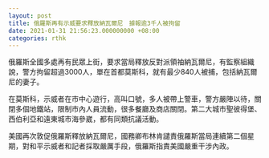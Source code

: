```yaml
---
layout: post
title: 俄羅斯再有示威要求釋放納瓦爾尼　據報逾3千人被拘留
date: 2021-01-31 21:56:23.000000000 +08:00
categories: rthk
---
```


俄羅斯全國多處再有民眾上街，要求當局釋放反對派領袖納瓦爾尼，有監察組織說，警方拘留超過3000人，單在首都莫斯科，就有最少840人被捕，包括納瓦爾尼的妻子。

在莫斯科，示威者在市中心遊行，高叫口號，多人被帶上警車，警方嚴陣以待，關閉多個地鐵站，限制市內人員流動，很多餐廳及商店關閉。第二大城市聖彼得堡、西伯利亞和遠東城市海參崴，都有同類抗議活動。

美國再次敦促俄羅斯釋放納瓦爾尼，國務卿布林肯譴責俄羅斯當局連續第二個星期，對和平示威者和記者採取嚴厲手段，俄羅斯指責美國嚴重干涉內政。

